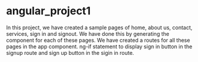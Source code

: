 # angular_project1
In this project, we have created a sample pages of home, about us, contact, services, sign in and signout. We have done this by generating the component for each of these pages. We have created a routes for all these pages in the app component. ng-if statement to display sign in button in the signup route and sign up button in the sigin in route. 
